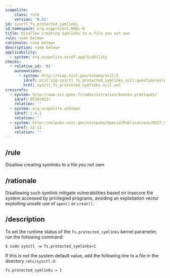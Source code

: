 ```yaml
---
scapolite:
    class: rule
    version: '0.51'
id: sysctl_fs_protected_symlinks
id_namespace: org.ssgproject.RHEL-8
title: Disallow creating symlinks to a file you not own
rule: <see below>
rationale: <see below>
description: <see below>
applicability:
  - system: org.scapolite.xccdf.applicability
checks:
  - relative_id: '01'
    automations:
      - system: http://scap.nist.gov/schema/ocil/2
        idref: ocil:ssg-sysctl_fs_protected_symlinks_ocil:questionnaire:1
        href: sysctl_fs_protected_symlinks.ocil.xml
crossrefs:
  - system: http://www.ssi.gouv.fr/administration/bonnes-pratiques/
    idref: NT28(R23)
    relation: ''
  - system: org.scapolite.unknown
    idref: 1.6.1
    relation: ''
  - system: http://nvlpubs.nist.gov/nistpubs/SpecialPublications/NIST.SP.800-53r4.pdf
    idref: SI-11
    relation: ''
---
```



## /rule

Disallow creating symlinks to a file you not own

## /rationale

Disallowing
such symlink mitigate vulnerabilities based on insecure file system
accessed by privilegied programs, avoiding an exploitation vector
exploiting unsafe use of `open()` or `creat()`.

## /description

To
set the runtime status of the `fs.protected_symlinks` kernel parameter,
run the following command:

``` 
$ sudo sysctl -w fs.protected_symlinks=1
```

If this is not the system default value, add the following line to a
file in the directory `/etc/sysctl.d`:

``` 
fs.protected_symlinks = 1
```
